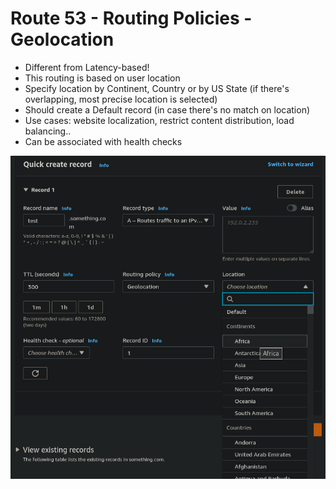 # Route 53 - Routing Policies - Geolocation

- Different from Latency-based!
- This routing is based on user location
- Specify location by Continent, Country or by US State (if there's overlapping, most precise location is selected)
- Should create a Default record (in case there's no match on location)
- Use cases: website localization, restrict content distribution, load balancing..
- Can be associated with health checks

![](img/2022-02-08-07-14-17.png)